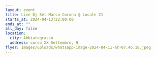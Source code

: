 ```yaml
---
layout: event
title: Live Dj Set Marco Corona @ Locale 21
starts_at: 2024-04-13T22:00:00
ends_at: ""
all_day: false
location:
  city: Abbiategrasso
  address: corso XX Settembre, 9
flyer: images/uploads/whatsapp-image-2024-04-11-at-07.46.18.jpeg
---
```

